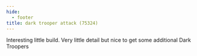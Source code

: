 ```yaml
---
hide:
  - footer
title: dark trooper attack (75324)
---
```


Interesting little build. Very little detail but nice to get some additional Dark Troopers
